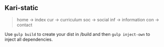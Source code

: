 ## Kari-static

> home  ->  index
  cur   ->  curriculum
  soc   ->  social
  inf   ->  information
  con   ->  contact  

Use `gulp build` to create your dist in /build and then `gulp inject-own` to inject all dependencies.
